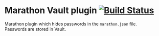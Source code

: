 # Marathon Vault plugin [![Build Status](https://travis-ci.org/avast/marathon-vault-plugin.svg?branch=master)](https://travis-ci.org/avast/marathon-vault-plugin)

Marathon plugin which hides passwords in the `marathon.json` file. Passwords are stored in Vault.

